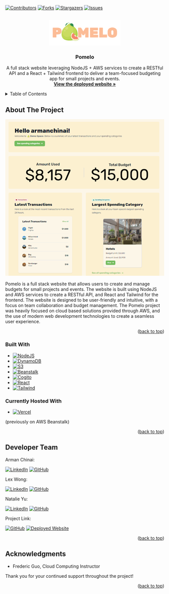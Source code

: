<!-- DOCUMENT HEADER -->
<a name="readme-top"></a>

[![Contributors][contributors-shield]][contributors-url]
[![Forks][forks-shield]][forks-url]
[![Stargazers][stars-shield]][stars-url]
[![Issues][issues-shield]][issues-url]

<!-- PROJECT LOGO -->
<br />
<div align="center">
  <a href="https://github.com/ChinaiArman/Pomelo">
    <img src="resources\logo_full-BV6CCcpf.png" alt="Logo" height="80">
  </a>

<h3 align="center">Pomelo</h3>

  <p align="center">
    A full stack website leveraging NodeJS + AWS services to create a RESTful API and a React + Tailwind frontend to deliver a team-focused budgeting app for small projects and events.
    <br>
    <a href="http://pomelo-client.s3-website-us-west-2.amazonaws.com/"><strong>View the deployed website »</strong></a>
  </p>
</div>

<!-- TABLE OF CONTENTS -->
<details>
  <summary>Table of Contents</summary>
  <ol>
    <li>
      <a href="#about-the-project">About The Project</a>
      <ul>
        <li><a href="#built-with">Built With</a></li>
      </ul>
    </li>
    <li><a href="#developer-team">Developer Team</a></li>
    <li><a href="#acknowledgments">Acknowledgments</a></li>
  </ol>
</details>

<!-- ABOUT THE PROJECT -->
## About The Project

![Product Name Screen Shot][product-screenshot]

Pomelo is a full stack website that allows users to create and manage budgets for small projects and events. The website is built using NodeJS and AWS services to create a RESTful API, and React and Tailwind for the frontend. The website is designed to be user-friendly and intuitive, with a focus on team collaboration and budget management. The Pomelo project was heavily focused on cloud based solutions provided through AWS, and the use of modern web development technologies to create a seamless user experience.

<p align="right">(<a href="#readme-top">back to top</a>)</p>

### Built With

* [![NodeJS][NodeJS]][NodeJS-url]
* [![DynamoDB][DynamoDB]][DynamoDB-url]
* [![S3][S3]][S3-url]
* [![Beanstalk][Beanstalk]][Beanstalk-url]
* [![Cogito][Cogito]][Cogito-url]
* [![React][React]][React-url]
* [![Tailwind][Tailwind]][Tailwind-url]

### Currently Hosted With

* [![Vercel](https://img.shields.io/badge/Vercel-000000?style=for-the-badge&logo=vercel&logoColor=white)](https://vercel.com/)

(previously on AWS Beanstalk)

<p align="right">(<a href="#readme-top">back to top</a>)</p>

<!-- DEVELOPER TEAM -->
## Developer Team

Arman Chinai:

[![LinkedIn][linkedin-shield]][arman-linkedin] [![GitHub][github-shield]][arman-github]

Lex Wong:

[![LinkedIn][linkedin-shield]][lex-linkedin] [![GitHub][github-shield]][lex-github]

Natalie Yu:

[![LinkedIn][linkedin-shield]][natalie-linkedin] [![GitHub][github-shield]][natalie-github]

Project Link:

[![GitHub][github-shield]][project-github]
[![Deployed Website](https://img.shields.io/badge/Deployed%20Website-4053D6?style=for-the-badge&logo=amazon-aws&logoColor=white)](http://pomelo-client.s3-website-us-west-2.amazonaws.com/)

<p align="right">(<a href="#readme-top">back to top</a>)</p>

<!-- ACKNOWLEDGMENTS -->
## Acknowledgments

* Frederic Guo, Cloud Computing Instructor

Thank you for your continued support throughout the project!

<p align="right">(<a href="#readme-top">back to top</a>)</p>

<!-- MARKDOWN LINKS & IMAGES -->
<!-- https://www.markdownguide.org/basic-syntax/#reference-style-links -->
[product-screenshot]: resources\preview.png
[contributors-shield]: https://img.shields.io/github/contributors/chinaiarman/Pomelo.svg?style=for-the-badge
[contributors-url]: https://github.com/ChinaiArman/Pomelo/graphs/contributors
[forks-shield]: https://img.shields.io/github/forks/ChinaiArman/Pomelo.svg?style=for-the-badge
[github-shield]: https://img.shields.io/badge/GitHub-100000?style=for-the-badge&logo=github&logoColor=white
[forks-url]: https://github.com/ChinaiArman/Pomelo/network/members
[stars-shield]: https://img.shields.io/github/stars/ChinaiArman/Pomelo.svg?style=for-the-badge
[stars-url]: https://github.com/ChinaiArman/Pomelo/stargazers
[issues-shield]: https://img.shields.io/github/issues/ChinaiArman/Pomelo.svg?style=for-the-badge
[issues-url]: https://github.com/ChinaiArman/Pomelo/issues
[linkedin-shield]: https://img.shields.io/badge/-LinkedIn-black.svg?style=for-the-badge&logo=linkedin&colorB=555
[arman-linkedin]: https://www.linkedin.com/in/armanchinai/
[arman-github]: https://github.com/ChinaiArman/
[lex-linkedin]: https://www.linkedin.com/in/alexandra-wong-8188a122a/
[lex-github]: https://github.com/levxxvi/
[natalie-linkedin]: https://www.linkedin.com/in/natalieyu74/
[natalie-github]: https://github.com/nataliecly
[project-github]: https://github.com/ChinaiArman/Pomelo
[NodeJS]: https://img.shields.io/badge/Node.js-339933?style=for-the-badge&logo=node.js&logoColor=white
[NodeJS-url]: https://nodejs.org/en/
[DynamoDB]: https://img.shields.io/badge/Amazon%20DynamoDB-4053D6?style=for-the-badge&logo=amazon-dynamodb&logoColor=white
[DynamoDB-url]: https://aws.amazon.com/dynamodb/
[S3]: https://img.shields.io/badge/Amazon%20S3-569A31?style=for-the-badge&logo=amazon-s3&logoColor=white
[S3-url]: https://aws.amazon.com/s3/
[Beanstalk]: https://img.shields.io/badge/AWS%20Elastic%20Beanstalk-232F3E?style=for-the-badge&logo=amazon-aws&logoColor=white
[Beanstalk-url]: https://aws.amazon.com/elasticbeanstalk/
[React]: https://img.shields.io/badge/React-61DAFB?style=for-the-badge&logo=react&logoColor=white
[React-url]: https://reactjs.org/
[Tailwind]: https://img.shields.io/badge/Tailwind%20CSS-38B2AC?style=for-the-badge&logo=tailwind-css&logoColor=white
[Tailwind-url]: https://tailwindcss.com/
[Cogito]: https://img.shields.io/badge/AWS%20Cognito-4053D6?style=for-the-badge&logo=amazon-aws&logoColor=white
[Cogito-url]: https://aws.amazon.com/cognito/
